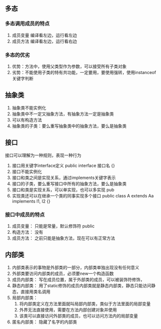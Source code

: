 ## 多态
### 多态调用成员的特点
1. 成员变量 编译看左边，运行看左边
2. 成员方法 编译看左边，运行看右边
### 多态的优劣
1. 优势：方法中，使用父类型作为参数，可以接受所有子类对象
2. 劣势：不能使用子类的特有共功能，一定要用，要使用强转，使用instanceof关键字判断

## 抽象类
1. 抽象类不能实例化
2. 抽象类中不一定又抽象方法，有抽象方法一定是抽象类
3. 可以有构造方法
4. 抽象类的子类：要么重写抽象类中的抽象方法，要么是抽象类

## 接口
接口可以理解为一种规则，表现一种行为
1. 接口用关键字interface定义 public interface 接口名 {}
2. 接口不能实例化
3. 接口和类之间是实现关系，通过implements关键字表示
4. 接口的子类，要么重写接口中所有的抽象方法，要么是抽象类
5. 接口和类是实现关系，可以单实现，也可以多实现 pub
6. 实现类还可以在继承一个类的同事实现多个接口 public class A extends Aa implements I1, I2 {}
### 接口中成员的特点
1. 成员变量： 只能是常量，默认修饰符 public
2. 构造方法： 没有
3. 成员方法： 之前只能是抽象方法，现在可以有正常方法

## 内部类
1. 内部类表示的事物是外部类的一部分，内部类单独出现没有任何意义
2. 外部类要访问内部类的成员，必须要new一个构造函数
3. 成员内部类： 写在成员位置，属于外部类的成员，可以被装饰符修饰，
4. 静态内部类： 用了static修饰的成员内部类就是静态内部类，静态只能访问静态，直接用类名调用
5. 局部内部类： 
   1. 将内部类定义在方法里面就叫局部内部类，类似于方法里面的局部变量
   2. 外界无法直接使用，需要在方法内部创建对象并使用
   3. 该类可以直接访问外部类的成员，也可以访问方法内的局部变量
6. 匿名内部类： 隐藏了名字的内部类